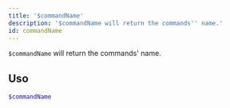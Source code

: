 ```yaml
---
title: '$commandName'
description: '$commandName will return the commands'' name.'
id: commandName
---
```


`$commandName` will return the commands' name.

## Uso

```php
$commandName
```
